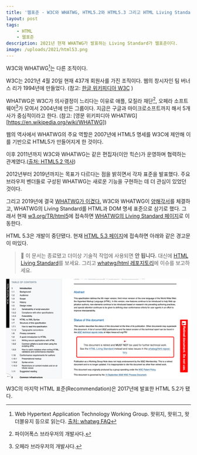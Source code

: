 ```yaml
---
title: '웹표준 - W3C와 WHATWG, HTML5.2와 HTML5.3 그리고 HTML Living Standard는 무엇인가?'
layout: post
tags: 
    - HTML
    - 웹표준
description: 2021년 현재 WHATWG가 발표하는 Living Standard가 웹표준이다.
image: /uploads/2021/html53.png
---
```


W3C와 WHATWG[^pronounce]는 다른 조직이다.

W3C는 2021년 4월 20일 현재 437개 회원사를 가진 조직이다. 웹의 창시자인 팀 버너스 리가 1994년에 만들었다. (참고: [한글 위키피디아 W3C](https://ko.wikipedia.org/wiki/W3C) )

WHATWG은 W3C가 의사결정이 느리다는 이유로 애플, 모질라 재단[^firefox], 오페라 소프트웨어[^opera]가 모여서 2004년에 만든 그룹이다. 지금은 구글과 마이크로소프트까지 해서 5개사가 중심적이라고 한다. (참고: [영문 위키피디아 WHATWG][https://en.wikipedia.org/wiki/WHATWG])

웹의 역사에서 WHATWG의 주요 역할은 2007년에 HTML5 명세를 W3C에 제안해 이를 기반으로 HTML5가 만들어지게 한 것이다. 

이후 2011년까지 W3C와 WHATWG는 같은 편집자(이안 힉슨)가 운영하며 협력하는 관계였다.([출처: HTML5.2 역사][html52])

2012년부터 2019년까지는 목표가 다르다는 점을 밝히면서 각자 표준을 발표했다. 주요 브라우저 벤더들로 구성된 WHATWG는 새로운 기능을 구현하는 데 더 관심이 있었던 것이다.

그리고 2019년에 결국 [WHATWG가 이겼다.][win] W3C와 WHATWG이 [양해각서][mou]를 체결하고, WHATWG의 Living Standard를 HTML과 DOM 명세 표준으로 삼기로 했다. 그래서 현재 [w3.org/TR/html5](https://www.w3.org/TR/html5)에 접속하면 [WHATWG의 Living Standard 페이지](https://html.spec.whatwg.org/)로 이동한다.

HTML 5.3은 개발이 중단됐다. 현재 [HTML 5.3 페이지][html53]에 접속하면 아래와 같은 경고문이 떠있다.

> 🚩 이 문서는 종료됐고 더이상 기술적 작업에 사용되면 **안 됩니다.** 대신에 [HTML Living Standard](https://html.spec.whatwg.org/)를 보세요. 그리고 [whatwg/html 레포지토리](https://github.com/whatwg/html/issues)에 이슈를 보고하세요.

![](/uploads/2021/html53.png)

W3C의 마지막 HTML 표준(Recommendation)은 2017년에 발표한 HTML 5.2가 됐다.

[^pronounce]: Web Hypertext Application Technology Working Group. 왓위지, 왓위그, 왓더블유지 등으로 읽는다. [출처: whatwg FAQ](https://whatwg.org/faq)
[^firefox]: 파이어폭스 브라우저의 개발사다.
[^opera]: 오페라 브라우저의 개발사다.

[win]: https://www.zdnet.com/article/browser-vendors-win-war-with-w3c-over-html-and-dom-standards/
[html52]: https://www.w3.org/TR/html52/introduction.html#introduction-history
[html53]: https://www.w3.org/TR/html53/
[mou]: https://www.w3.org/2019/04/WHATWG-W3C-MOU.html